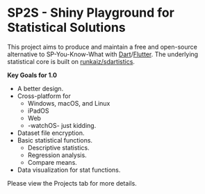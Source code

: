 # SP2S - Shiny Playground for Statistical Solutions

This project aims to produce and maintain a free and open-source alternative to SP-You-Know-What with [Dart](https://dart.dev)/[Flutter](https://github.com/flutter/flutter). The underlying statistical core is built on [runkaiz/sdartistics](https://github.com/runkaiz/sdartistics).

**Key Goals for 1.0**
- A better design.
- Cross-platform for 
  -  Windows, macOS, and Linux
  -  iPadOS
  -  Web
  -  -watchOS- just kidding.
- Dataset file encryption.
- Basic statistical functions.
  - Descriptive statistics.
  - Regression analysis.
  - Compare means.
- Data visualization for stat functions.

Please view the Projects tab for more details.

